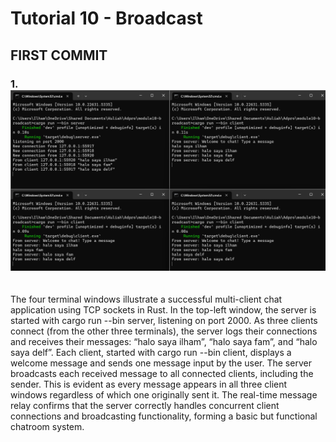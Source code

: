 # Tutorial 10 - Broadcast

## FIRST COMMIT 

### 1. ![img](/img/image1.png)
</br>
The four terminal windows illustrate a successful multi-client chat application using TCP sockets in Rust. In the top-left window, the server is started with cargo run --bin server, listening on port 2000. As three clients connect (from the other three terminals), the server logs their connections and receives their messages: “halo saya ilham”, “halo saya fam”, and “halo saya delf”. Each client, started with cargo run --bin client, displays a welcome message and sends one message input by the user. The server broadcasts each received message to all connected clients, including the sender. This is evident as every message appears in all three client windows regardless of which one originally sent it. The real-time message relay confirms that the server correctly handles concurrent client connections and broadcasting functionality, forming a basic but functional chatroom system.</br>

